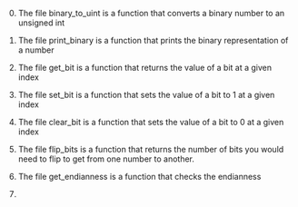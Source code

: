 0. The file binary_to_uint is a function that converts a binary number to an unsigned int

1. The file print_binary is a function that prints the binary representation of a number

2. The file get_bit is a function that returns the value of a bit at a given index

3. The file set_bit is a function that sets the value of a bit to 1 at a given index

4. The file clear_bit is a function that sets the value of a bit to 0 at a given index

5. The file flip_bits is a function that returns the number of bits you would need to
   flip to get from one number to another.

6. The file get_endianness is a function that checks the endianness

7. 
